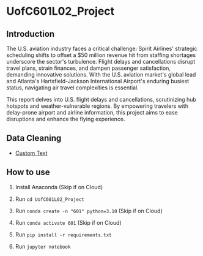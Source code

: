 # UofC601L02_Project

## Introduction

The U.S. aviation industry faces a critical challenge: Spirit Airlines' strategic scheduling shifts to offset a $50 million revenue hit from staffing shortages underscore the sector's turbulence. Flight delays and cancellations disrupt travel plans, strain finances, and dampen passenger satisfaction, demanding innovative solutions. With the U.S. aviation market's global lead and Atlanta's Hartsfield-Jackson International Airport's enduring busiest status, navigating air travel complexities is essential.

This report delves into U.S. flight delays and cancellations, scrutinizing hub hotspots and weather-vulnerable regions. By empowering travelers with delay-prone airport and airline information, this project aims to ease disruptions and enhance the flying experience.

## Data Cleaning

- [Custom Text](http://www.example.com)

## How to use

1. Install Anaconda (Skip if on Cloud)

2. Run `cd UofC601L02_Project`

3. Run `conda create -n "601" python=3.10` (Skip if on Cloud)

4. Run `conda activate 601` (Skip if on Cloud)

5. Run `pip install -r requirements.txt`

6. Run `jupyter notebook`